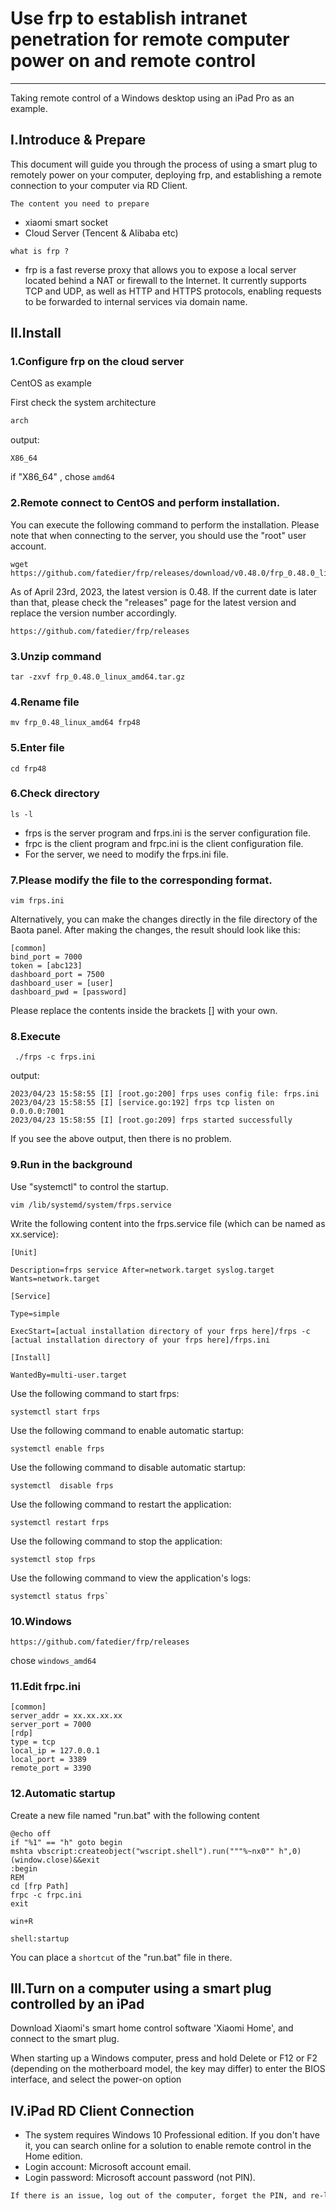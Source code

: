 # Use frp to establish intranet penetration for remote computer power on and remote control
---
Taking remote control of a Windows desktop using an iPad Pro as an example.
## I.Introduce & Prepare
This document will guide you through the process of using a smart plug to remotely power on your computer, deploying frp, and establishing a remote connection to your computer via RD Client. 

`The content you need to prepare`
- xiaomi smart socket
- Cloud Server (Tencent & Alibaba etc)

`what is frp ?`
- frp is a fast reverse proxy that allows you to expose a local server located behind a NAT or firewall to the Internet. It currently supports TCP and UDP, as well as HTTP and HTTPS protocols, enabling requests to be forwarded to internal services via domain name.

## II.Install
### 1.Configure frp on the cloud server
CentOS as example

First check the system architecture
```xml
arch
```
output:
```
X86_64
```
if "X86_64" , chose `amd64`

### 2.Remote connect to CentOS and perform installation.
You can execute the following command to perform the installation.
Please note that when connecting to the server, you should use the "root" user account.
```
wget https://github.com/fatedier/frp/releases/download/v0.48.0/frp_0.48.0_linux_amd64.tar.gz 
```
As of April 23rd, 2023, the latest version is 0.48. If the current date is later than that, please check the "releases" page for the latest version and replace the version number accordingly.
```
https://github.com/fatedier/frp/releases
```

### 3.Unzip command
```
tar -zxvf frp_0.48.0_linux_amd64.tar.gz 
```

### 4.Rename file
```
mv frp_0.48_linux_amd64 frp48
```
### 5.Enter file
```
cd frp48
```
### 6.Check directory
```
ls -l 
```
- frps is the server program and frps.ini is the server configuration file.
- frpc is the client program and frpc.ini is the client configuration file.
- For the server, we need to modify the frps.ini file.
### 7.Please modify the file to the corresponding format.
```
vim frps.ini
```
Alternatively, you can make the changes directly in the file directory of the Baota panel. After making the changes, the result should look like this:
```
[common]
bind_port = 7000
token = [abc123]
dashboard_port = 7500
dashboard_user = [user]
dashboard_pwd = [password]
```
Please replace the contents inside the brackets [] with your own.
### 8.Execute
```
 ./frps -c frps.ini 
```
output:
```
2023/04/23 15:58:55 [I] [root.go:200] frps uses config file: frps.ini
2023/04/23 15:58:55 [I] [service.go:192] frps tcp listen on 0.0.0.0:7001
2023/04/23 15:58:55 [I] [root.go:209] frps started successfully
```
If you see the above output, then there is no problem.
### 9.Run in the background
Use "systemctl" to control the startup.
```
vim /lib/systemd/system/frps.service
```
Write the following content into the frps.service file (which can be named as xx.service):
```
[Unit]

Description=frps service After=network.target syslog.target Wants=network.target

[Service]

Type=simple 
 
ExecStart=[actual installation directory of your frps here]/frps -c [actual installation directory of your frps here]/frps.ini
  
[Install] 

WantedBy=multi-user.target
```
Use the following command to start frps:
```
systemctl start frps
```
Use the following command to enable automatic startup:
```
systemctl enable frps
```
Use the following command to disable automatic startup:
```
systemctl  disable frps
```
Use the following command to restart the application:
```
systemctl restart frps
```
Use the following command to stop the application:
```
systemctl stop frps
```
Use the following command to view the application's logs:
```
systemctl status frps`
```
### 10.Windows
```
https://github.com/fatedier/frp/releases
```
chose `windows_amd64`
### 11.Edit frpc.ini
```
[common]
server_addr = xx.xx.xx.xx
server_port = 7000
[rdp]
type = tcp
local_ip = 127.0.0.1
local_port = 3389
remote_port = 3390
```
### 12.Automatic startup
Create a new file named "run.bat" with the following content
```
@echo off
if "%1" == "h" goto begin
mshta vbscript:createobject("wscript.shell").run("""%~nx0"" h",0)(window.close)&&exit
:begin
REM
cd [frp Path]
frpc -c frpc.ini
exit
```
`win+R` 
```
shell:startup
```
You can place a `shortcut` of the "run.bat" file in there.

## III.Turn on a computer using a smart plug controlled by an iPad
Download Xiaomi's smart home control software 'Xiaomi Home', and connect to the smart plug.

When starting up a Windows computer, press and hold Delete or F12 or F2 (depending on the motherboard model, the key may differ) to enter the BIOS interface, and select the power-on option
## IV.iPad RD Client Connection
- The system requires Windows 10 Professional edition. If you don't have it, you can search online for a solution to enable remote control in the Home edition.
- Login account: Microsoft account email.
- Login password: Microsoft account password (not PIN).
```xml
If there is an issue, log out of the computer, forget the PIN, and re-login using your Microsoft account password
```
